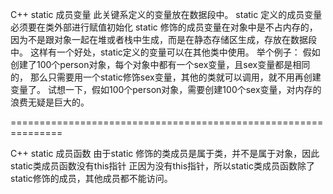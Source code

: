 C++  static   成员变量
	此关键系定义的变量放在数据段中。
	static 定义的成员变量必须要在类外部进行赋值初始化
	static 修饰的成员变量在对象中是不占内存的，因为不是跟对象一起在堆或者栈中生成，而是在静态存储区生成，存放在数据段中。
	这样有一个好处，static定义的变量可以在其他类中使用。
举个例子：
	假如创建了100个person对象，每个对象中都有一个sex变量，且sex变量都是相同的，
那么只需要用一个static修饰sex变量，其他的类就可以调用，就不用再创建变量了。
	试想一下，假如100个person对象，需要创建100个sex变量，对内存的浪费无疑是巨大的。


===============================================================

C++  static  成员函数
	由于static 修饰的类成员是属于类，并不是属于对象，因此static类成员函数没有this指针
	正因为没有this指针，所以static类成员函数除了static修饰的成员，其他成员都不能访问。
